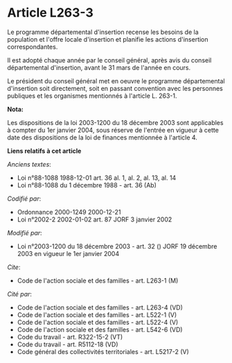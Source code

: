 # Article L263-3

Le programme départemental d'insertion recense les besoins de la population et l'offre locale d'insertion et planifie les
actions d'insertion correspondantes.

Il est adopté chaque année par le conseil général, après avis du conseil départemental d'insertion, avant le 31 mars de
l'année en cours.

Le président du conseil général met en oeuvre le programme départemental d'insertion soit directement, soit en passant
convention avec les personnes publiques et les organismes mentionnés à l'article L. 263-1.

**Nota:**

Les dispositions de la loi 2003-1200 du 18 décembre 2003 sont applicables à compter du 1er janvier 2004, sous réserve de
l'entrée en vigueur à cette date des dispositions de la loi de finances mentionnée à l'article 4.

**Liens relatifs à cet article**

_Anciens textes_:

  - Loi n°88-1088 1988-12-01 art. 36 al. 1, al. 2, al. 13, al. 14
  - Loi n°88-1088 du 1 décembre 1988 - art. 36 (Ab)

_Codifié par_:

  - Ordonnance 2000-1249 2000-12-21
  - Loi n°2002-2 2002-01-02 art. 87 JORF 3 janvier 2002

_Modifié par_:

  - Loi n°2003-1200 du 18 décembre 2003 - art. 32 () JORF 19 décembre 2003 en vigueur le 1er janvier 2004

_Cite_:

  - Code de l'action sociale et des familles - art. L263-1 (M)

_Cité par_:

  - Code de l'action sociale et des familles - art. L263-4 (VD)
  - Code de l'action sociale et des familles - art. L522-1 (V)
  - Code de l'action sociale et des familles - art. L522-4 (V)
  - Code de l'action sociale et des familles - art. L542-6 (VD)
  - Code du travail - art. R322-15-2 (VT)
  - Code du travail - art. R5112-18 (VD)
  - Code général des collectivités territoriales - art. L5217-2 (V)
